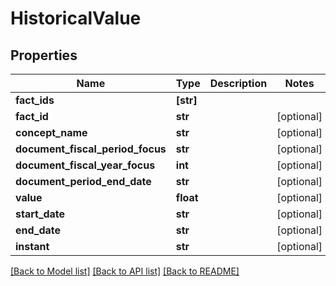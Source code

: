 # HistoricalValue


## Properties
Name | Type | Description | Notes
------------ | ------------- | ------------- | -------------
**fact_ids** | **[str]** |  | 
**fact_id** | **str** |  | [optional] 
**concept_name** | **str** |  | [optional] 
**document_fiscal_period_focus** | **str** |  | [optional] 
**document_fiscal_year_focus** | **int** |  | [optional] 
**document_period_end_date** | **str** |  | [optional] 
**value** | **float** |  | [optional] 
**start_date** | **str** |  | [optional] 
**end_date** | **str** |  | [optional] 
**instant** | **str** |  | [optional] 

[[Back to Model list]](../README.md#documentation-for-models) [[Back to API list]](../README.md#documentation-for-api-endpoints) [[Back to README]](../README.md)


